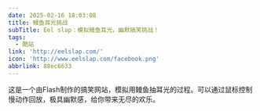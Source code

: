 ```yaml
---
date: 2025-02-16 18:03:08
title: 鳗鱼耳光挑战
subTitle: Eel slap：模拟鳗鱼耳光，幽默搞笑挑战！
tags:
  - 酷站
link: 'http://eelslap.com/'
icon: 'http://www.eelslap.com/facebook.png'
abbrlink: 88ec6633
---
```


这是一个由Flash制作的搞笑网站，模拟用鳗鱼抽耳光的过程。可以通过鼠标控制慢动作回放，极具幽默感，给你带来无尽的欢乐。